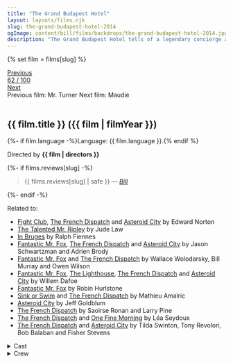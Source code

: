 ```yaml
---
title: "The Grand Budapest Hotel"
layout: layouts/films.njk
slug: the-grand-budapest-hotel-2014
ogImage: content/bill/films/backdrops/the-grand-budapest-hotel-2014.jpg
description: "The Grand Budapest Hotel tells of a legendary concierge at a famous European hotel between the wars and his friendship with a young employee who becomes his trusted protégé. The story involves the theft and recovery of a priceless Renaissance painting, the battle for an enormous family fortune and the slow and then sudden upheavals that transformed Europe during the first half of the 20th century."
---
```


{% set film = films[slug] %}

<nav class="films">
  <div class="prev">
    <a href="../mr-turner-2014"><i class="fa-solid fa-chevron-left fa-xs"></i> Previous</a>
  </div>
  <div>
    <a class="simple" href="../">62 / 100</a>
  </div>
  <div class="next">
    <a href="../maudie-2016">Next <i class="fa-solid fa-chevron-right fa-xs"></i></a>
  </div>
  <div class="hint">
    <span class="prev-hint">
      <span class="sr-only">Previous film:</span>
      Mr. Turner
    </span>
    <span class="next-hint">
      <span class="sr-only">Next film:</span>
      Maudie
    </span>
  </div>
</nav>

<article class="film slug-the-grand-budapest-hotel-2014">
  <div class="backdrop-and-poster">
    <img class="poster" src="../films/posters/{{ slug }}.jpg" alt="">
    <img class="backdrop" src="../films/backdrops/{{ slug }}.jpg" alt="">
  </div>

  <h1>{{ film.title }} ({{ film | filmYear }})</h1>

  <p>
    {%- if film.language -%}Language: {{ film.language }}.{% endif %}
    
  </p>

  <p class="director">
    Directed by <strong>{{ film | directors }}</strong>
  </p>

  {%- if films.reviews[slug] -%}
    <blockquote> 
      {{ films.reviews[slug] | safe }} <em>—&nbsp;<a href="/bill">Bill</a></em>
    </blockquote> 
  {%- endif -%}

  <p class="related-films">Related to:</p>
  <ul class="related-films">
  <li><a href="../fight-club-1999">Fight Club</a>, <a href="../the-french-dispatch-2021">The French Dispatch</a> and <a href="../asteroid-city-2023">Asteroid City</a> by Edward Norton</li>
<li><a href="../the-talented-mr-ripley-1999">The Talented Mr. Ripley</a> by Jude Law</li>
<li><a href="../in-bruges-2008">In Bruges</a> by Ralph Fiennes</li>
<li><a href="../fantastic-mr-fox-2009">Fantastic Mr. Fox</a>, <a href="../the-french-dispatch-2021">The French Dispatch</a> and <a href="../asteroid-city-2023">Asteroid City</a> by Jason Schwartzman and Adrien Brody</li>
<li><a href="../fantastic-mr-fox-2009">Fantastic Mr. Fox</a> and <a href="../the-french-dispatch-2021">The French Dispatch</a> by Wallace Wolodarsky, Bill Murray and Owen Wilson</li>
<li><a href="../fantastic-mr-fox-2009">Fantastic Mr. Fox</a>, <a href="../the-lighthouse-2019">The Lighthouse</a>, <a href="../the-french-dispatch-2021">The French Dispatch</a> and <a href="../asteroid-city-2023">Asteroid City</a> by Willem Dafoe</li>
<li><a href="../fantastic-mr-fox-2009">Fantastic Mr. Fox</a> by Robin Hurlstone</li>
<li><a href="../sink-or-swim-2018">Sink or Swim</a> and <a href="../the-french-dispatch-2021">The French Dispatch</a> by Mathieu Amalric</li>
<li><a href="../asteroid-city-2023">Asteroid City</a> by Jeff Goldblum</li>
<li><a href="../the-french-dispatch-2021">The French Dispatch</a> by Saoirse Ronan and Larry Pine</li>
<li><a href="../the-french-dispatch-2021">The French Dispatch</a> and <a href="../one-fine-morning-2022">One Fine Morning</a> by Léa Seydoux</li>
<li><a href="../the-french-dispatch-2021">The French Dispatch</a> and <a href="../asteroid-city-2023">Asteroid City</a> by Tilda Swinton, Tony Revolori, Bob Balaban and Fisher Stevens</li>
  </ul>

  <section class="film-detail">
    <div>
      <details>
        <summary>
          <i class="fa-solid fa-masks-theater"></i>
          Cast
        </summary>
        <ul>
          {%- for cast in film.credits.cast -%}
            <li>
              {{ cast.name }} as <em>{{ cast.character }}</em>
            </li>
          {%- endfor -%}
        </ul>
      </details>
      <details>
        <summary>
          <i class="fa-solid fa-clapperboard"></i>
          Crew
        </summary>
        <ul>
          {%- for crew in film.credits.crew -%}
            <li>
              {{ crew.name }} &mdash; <em>{{ crew.job }}</em>
            </li>
          {%- endfor -%}
        </ul>
      </details>
    </div>
  </section>
</article>
